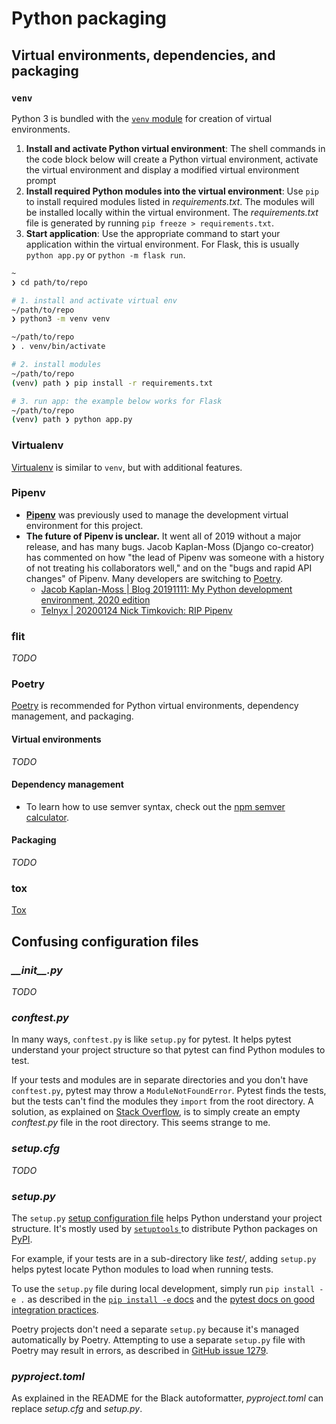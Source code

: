 # Python packaging

## Virtual environments, dependencies, and packaging

### `venv`

Python 3 is bundled with the [`venv` module](https://docs.python.org/3/tutorial/venv.html) for creation of virtual environments.

1. **Install and activate Python virtual environment**: The shell commands in the code block below will create a Python virtual environment, activate the virtual environment and display a modified virtual environment prompt
2. **Install required Python modules into the virtual environment**: Use `pip` to install required modules listed in _requirements.txt_. The modules will be installed locally within the virtual environment. The _requirements.txt_ file is generated by running `pip freeze > requirements.txt`.
3. **Start application**: Use the appropriate command to start your application within the virtual environment. For Flask, this is usually `python app.py` or `python -m flask run`.

```sh
~
❯ cd path/to/repo

# 1. install and activate virtual env
~/path/to/repo
❯ python3 -m venv venv

~/path/to/repo
❯ . venv/bin/activate

# 2. install modules
~/path/to/repo
(venv) path ❯ pip install -r requirements.txt

# 3. run app: the example below works for Flask
~/path/to/repo
(venv) path ❯ python app.py
```

### Virtualenv

[Virtualenv](https://virtualenv.pypa.io/en/latest/) is similar to `venv`, but with additional features.

### Pipenv

- **[Pipenv](https://pipenv.readthedocs.io/en/latest/)** was previously used to manage the development virtual environment for this project.
- **The future of Pipenv is unclear.** It went all of 2019 without a major release, and has many bugs. Jacob Kaplan-Moss (Django co-creator) has commented on how "the lead of Pipenv was someone with a history of not treating his collaborators well," and on the "bugs and rapid API changes" of Pipenv. Many developers are switching to [Poetry](https://python-poetry.org).
  - [Jacob Kaplan-Moss | Blog 20191111: My Python development environment, 2020 edition](https://jacobian.org/2019/nov/11/python-environment-2020/)
  - [Telnyx | 20200124 Nick Timkovich: RIP Pipenv](https://medium.com/telnyx-engineering/rip-pipenv-tried-too-hard-do-what-you-need-with-pip-tools-d500edc161d4)

### flit

_TODO_

### Poetry

[Poetry](https://python-poetry.org/) is recommended for Python virtual environments, dependency management, and packaging.

#### Virtual environments

_TODO_

#### Dependency management

- To learn how to use semver syntax, check out the [npm semver calculator](https://semver.npmjs.com/).

#### Packaging

_TODO_

### tox

[Tox](https://pypi.org/project/tox/)

## Confusing configuration files

### _\_\_init\_\_.py_

_TODO_

### _conftest.py_

In many ways, `conftest.py` is like `setup.py` for pytest. It helps pytest understand your project structure so that pytest can find Python modules to test.

If your tests and modules are in separate directories and you don't have `conftest.py`, pytest may throw a `ModuleNotFoundError`. Pytest finds the tests, but the tests can't find the modules they `import` from the root directory. A solution, as explained on [Stack Overflow](https://stackoverflow.com/questions/10253826), is to simply create an empty _conftest.py_ file in the root directory. This seems strange to me.

### _setup.cfg_

_TODO_

### _setup.py_

The `setup.py` [setup configuration file](https://docs.python.org/3/distutils/configfile.html) helps Python understand your project structure. It's mostly used by [`setuptools` ](https://setuptools.readthedocs.io/en/latest/setuptools.html) to distribute Python packages on [PyPI](https://pypi.org/).

For example, if your tests are in a sub-directory like _test/_, adding `setup.py` helps pytest locate Python modules to load when running tests.

To use the `setup.py` file during local development, simply run `pip install -e .` as described in the [`pip install -e` docs](https://pip.pypa.io/en/stable/reference/pip_install/#editable-installs) and the [pytest docs on good integration practices](https://docs.pytest.org/en/latest/goodpractices.html).

Poetry projects don't need a separate `setup.py` because it's managed automatically by Poetry. Attempting to use a separate `setup.py` file with Poetry may result in errors, as described in [GitHub issue 1279](https://github.com/python-poetry/poetry/issues/1279).

### _pyproject.toml_

As explained in the README for the Black autoformatter, _pyproject.toml_ can replace _setup.cfg_ and _setup.py_.
